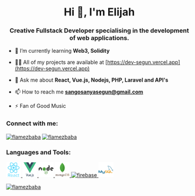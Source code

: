 <h1 align="center">Hi 👋, I'm Elijah</h1>
<h3 align="center">Creative Fullstack Developer specialising in the development of web applications.</h3>

- 🌱 I’m currently learning **Web3, Solidity**

- 👨‍💻 All of my projects are available at [https://dev-segun.vercel.app](https://dev-segun.vercel.app)

- 💬 Ask me about **React, Vue.js, Nodejs, PHP, Laravel and API's**

- 📫 How to reach me **sangosanyasegun@gmail.com**

- ⚡ Fan of Good Music
<h3 align="left">Connect with me:</h3>
<p align="left">
<a href="https://twitter.com/flamezbaba" target="blank"><img align="center" src="https://raw.githubusercontent.com/rahuldkjain/github-profile-readme-generator/master/src/images/icons/Social/twitter.svg" alt="flamezbaba" height="30" width="40" /></a>
<a href="https://instagram.com/flamezbaba" target="blank"><img align="center" src="https://raw.githubusercontent.com/rahuldkjain/github-profile-readme-generator/master/src/images/icons/Social/instagram.svg" alt="flamezbaba" height="30" width="40" /></a>
</p>

<h3 align="left">Languages and Tools:</h3>
<p align="left">
 <a href="#" target="_blank" rel="noreferrer"> <img src="https://raw.githubusercontent.com/devicons/devicon/master/icons/react/react-original-wordmark.svg" alt="react" width="40" height="40" /> <a href="#" target="_blank" rel="noreferrer"> <img src="https://raw.githubusercontent.com/devicons/devicon/master/icons/vuejs/vuejs-original-wordmark.svg" alt="vue" width="40" height="40" />   <a href="#" target="_blank" rel="noreferrer"> <img src="https://raw.githubusercontent.com/devicons/devicon/master/icons/nodejs/nodejs-original-wordmark.svg" alt="nodejs" width="40" height="40" /> 
  <a href="#" target="_blank" rel="noreferrer"> <img src="https://raw.githubusercontent.com/devicons/devicon/master/icons/mongodb/mongodb-original-wordmark.svg" alt="mongodb" width="40" height="40" /> 
  <a href="#" target="_blank" rel="noreferrer"> <img src="https://www.vectorlogo.zone/logos/firebase/firebase-icon.svg" alt="firebase" width="40" height="40" /> <a href="#" target="_blank" rel="noreferrer"> <img src="https://raw.githubusercontent.com/devicons/devicon/master/icons/mysql/mysql-original-wordmark.svg" alt="mysql" width="40" height="40" /> 
  
  
</p>

<p><img align="center" src="https://github-readme-stats.vercel.app/api/top-langs?username=flamezbaba&show_icons=true&locale=en&layout=compact" alt="flamezbaba" /></p>
